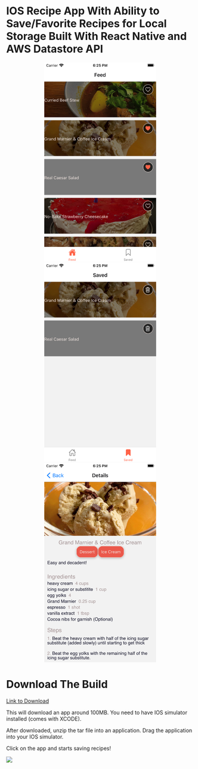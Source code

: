 # IOS Recipe App With Ability to Save/Favorite Recipes for Local Storage Built With React Native and AWS Datastore API



<p align="center">
  <img src="./example/img_home_screen.png" width="300" title="Home Screen">
  <img src="./example/img_saved_screen.png" width="300" alt="Saved Screen">
    <img src="./example/img_detail.png" width="300" alt="Details Screen">

</p>


# Download The Build


[Link to Download](https://recipe-amplify.s3.us-west-1.amazonaws.com/recipe-amplify-677b4c1d-f370-4c3a-a8a5-7e75a7f419d6-simulator.tar)

This will download an app around 100MB. You need to have IOS simulator installed (comes with XCODE). 

After downloaded, unzip the tar file into an application. Drag the application into your IOS simulator. 

Click on the app and starts saving recipes!

<img src="https://miro.medium.com/max/960/1*PkDckGqzuJL9kPWw7dcRTg.gif">






